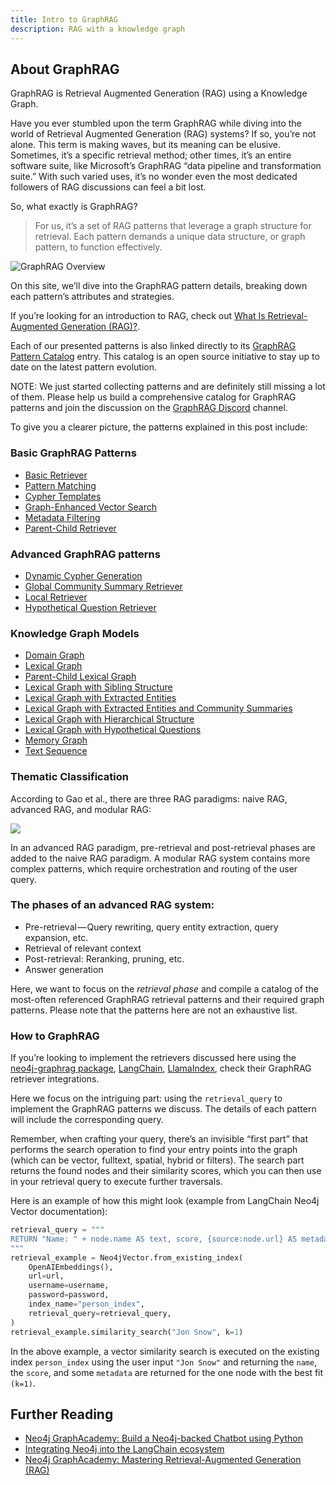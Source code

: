 ```yaml
---
title: Intro to GraphRAG
description: RAG with a knowledge graph
---
```


## About GraphRAG

GraphRAG is Retrieval Augmented Generation (RAG) using a Knowledge Graph. 

Have you ever stumbled upon the term GraphRAG while diving into the world of Retrieval Augmented Generation (RAG) systems? If so, you’re not alone. This term is making waves, but its meaning can be elusive. Sometimes, it’s a specific retrieval method; other times, it’s an entire software suite, like Microsoft’s GraphRAG “data pipeline and transformation suite.” With such varied uses, it’s no wonder even the most dedicated followers of RAG discussions can feel a bit lost.

So, what exactly is GraphRAG? 

> For us, it’s a set of RAG patterns that leverage a graph structure for retrieval. Each pattern demands a unique data structure, or graph pattern, to function effectively. 

![GraphRAG Overview](../../../assets/images/graphrag-diagram.svg)


On this site, we’ll dive into the GraphRAG pattern details, breaking down each pattern’s attributes and strategies.

If you’re looking for an introduction to RAG, check out [What Is Retrieval-Augmented Generation (RAG)?](https://neo4j.com/blog/what-is-retrieval-augmented-generation-rag/).

Each of our presented patterns is also linked directly to its [GraphRAG Pattern Catalog](/reference/) entry. 
This catalog is an open source initiative to stay up to date on the latest pattern evolution. 

NOTE: We just started collecting patterns and are definitely still missing a lot of them. Please help us build a comprehensive catalog for GraphRAG patterns and join the discussion on the [GraphRAG Discord](https://discord.com/invite/graphrag) channel.

To give you a clearer picture, the patterns explained in this post include:

### Basic GraphRAG Patterns

* [Basic Retriever](/reference/graphrag/basic-retriever/)
* [Pattern Matching](/reference/graphrag/pattern-matching/)
* [Cypher Templates](/reference/graphrag/cypher-templates/)
* [Graph-Enhanced Vector Search](/reference/graphrag/graph-enhanced-vector-search/)
* [Metadata Filtering](/reference/graphrag/metadata-filtering/)
* [Parent-Child Retriever](/reference/graphrag/parent-child-retriever/)

### Advanced GraphRAG patterns

* [Dynamic Cypher Generation](/reference/graphrag/dynamic-cypher-generation/)
* [Global Community Summary Retriever](/reference/graphrag/global-community-summary-retriever/)
* [Local Retriever](/reference/graphrag/local-retriever/)
* [Hypothetical Question Retriever](/reference/graphrag/hypothetical-question-retriever/)


### Knowledge Graph Models

* [Domain Graph](/reference/knowledge-graph/domain-graph/)
* [Lexical Graph](/reference/knowledge-graph/lexical-graph/)
* [Parent-Child Lexical Graph](/reference/knowledge-graph/lexical-graph-parent-child/)
* [Lexical Graph with Sibling Structure](/reference/knowledge-graph/lexical-graph-sibling-structure/)
* [Lexical Graph with Extracted Entities](/reference/knowledge-graph/lexical-graph-extracted-entities/)
* [Lexical Graph with Extracted Entities and Community Summaries](/reference/knowledge-graph/lexical-graph-extracted-entities-community-summaries/)
* [Lexical Graph with Hierarchical Structure](/reference/knowledge-graph/lexical-graph-hierarchical-structure/)
* [Lexical Graph with Hypothetical Questions](/reference/knowledge-graph/lexical-graph-hypothetical-questions/)
* [Memory Graph](/reference/knowledge-graph/memory-graph/)
* [Text Sequence](/reference/knowledge-graph/text-seq/)

### Thematic Classification

According to Gao et al., there are three RAG paradigms: naive RAG, advanced RAG, and modular RAG:

![](https://cdn-images-1.medium.com/max/1024/0*okG4Sok4aweO7SIQ)


In an advanced RAG paradigm, pre-retrieval and post-retrieval phases are added to the naive RAG paradigm. 
A modular RAG system contains more complex patterns, which require orchestration and routing of the user query.

### The phases of an advanced RAG system:

* Pre-retrieval — Query rewriting, query entity extraction, query expansion, etc.
* Retrieval of relevant context
* Post-retrieval: Reranking, pruning, etc.
* Answer generation

Here, we want to focus on the *retrieval phase* and compile a catalog of the most-often referenced GraphRAG retrieval patterns and their required graph patterns. 
Please note that the patterns here are not an exhaustive list.

### How to GraphRAG

If you’re looking to implement the retrievers discussed here using the [neo4j-graphrag package](https://neo4j.com/blog/graphrag-python-package/), [LangChain](https://neo4j.com/labs/genai-ecosystem/langchain/), [LlamaIndex](https://neo4j.com/labs/genai-ecosystem/llamaindex/), check their GraphRAG retriever integrations.
<!-- Neo4j Vector 
We won’t cover setting up your Python project for Neo4j-based retrievers here, as that’s well-documented elsewhere (e.g. the GraphAcademy Courses mentioned below).
-->

Here we focus on the intriguing part: using the `retrieval_query` to implement the GraphRAG patterns we discuss. The details of each pattern will include the corresponding query.

Remember, when crafting your query, there’s an invisible “first part” that performs the search operation to find your entry points into the graph (which can be vector, fulltext, spatial, hybrid or filters). 
The search part returns the found nodes and their similarity scores, which you can then use in your retrieval query to execute further traversals. 
<!-- In the retrieval query can also use additional custom parameters and the `$embedding` parameter for the question embedding. 
-->

Here is an example of how this might look (example from LangChain Neo4j Vector documentation):

```python
retrieval_query = """
RETURN "Name: " + node.name AS text, score, {source:node.url} AS metadata
"""
retrieval_example = Neo4jVector.from_existing_index(
    OpenAIEmbeddings(),
    url=url,
    username=username,
    password=password,
    index_name="person_index",
    retrieval_query=retrieval_query,
)
retrieval_example.similarity_search("Jon Snow", k=1)
```

In the above example, a vector similarity search is executed on the existing index `person_index` using the user input `"Jon Snow"` and returning the `name`, the `score`, and some `metadata` are returned for the one node with the best fit `(k=1)`.

<!-- todo continue -->

## Further Reading

* [Neo4j GraphAcademy: Build a Neo4j-backed Chatbot using Python](https://graphacademy.neo4j.com/courses/llm-chatbot-python/) 
* [Integrating Neo4j into the LangChain ecosystem](https://towardsdatascience.com/integrating-neo4j-into-the-langchain-ecosystem-df0e988344d2)
* [Neo4j GraphAcademy: Mastering Retrieval-Augmented Generation (RAG)](https://graphacademy.neo4j.com/courses/genai-workshop-graphrag/)
